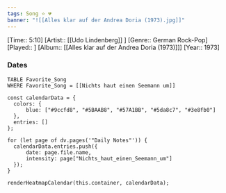 ```yaml
---
tags: Song ⭐ 💔
banner: "![[Alles klar auf der Andrea Doria (1973).jpg]]"
---
```

[Time:: 5:10]
[Artist:: [[Udo Lindenberg]] ]
[Genre:: German Rock-Pop]
[Played:: ]
[Album:: [[Alles klar auf der Andrea Doria (1973)]]]
[Year:: 1973]
### Dates
````dataview
TABLE Favorite_Song
WHERE Favorite_Song = [[Nichts haut einen Seemann um]]
````
  ```dataviewjs
const calendarData = { 
	colors: { 
		blue: ["#9ccfd8", "#5BAAB8", "#57A1BB", "#5da8c7", "#3e8fb0"] 
	}, 
	entries: [] 
}; 

for (let page of dv.pages('"Daily Notes"')) { 
	calendarData.entries.push({ 
		date: page.file.name, 
		intensity: page["Nichts_haut_einen_Seemann_um"]
	}); 
} 

renderHeatmapCalendar(this.container, calendarData);
```
